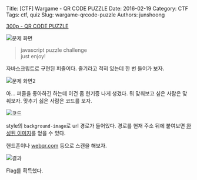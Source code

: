 Title: [CTF] Wargame - QR CODE PUZZLE
Date: 2016-02-19
Category: CTF
Tags: ctf, quiz
Slug: wargame-qrcode-puzzle
Authors: junshoong

[300p - QR CODE PUZZLE](http://wargame.kr:8080/qr_code_puzzle/)

![문제 화면](/images/2016-02-19/01.png)

> javascript puzzle challenge  
> just enjoy!

자바스크립트로 구현된 퍼즐이다. 즐기라고 적혀 있는데 한 번 들어가 보자.

![문제 화면2](/images/2016-02-19/02.png)

아... 퍼즐을 좋아하긴 하는데 이건 좀 현기증 나게 생겼다. 뭐 맞춰보고 싶은 사람은 맞춰보자. 맞추기 싫은 사람은 코드를 보자.

![코드](/images/2016-02-19/03.png)

style의 `background-image`로 url 경로가 들어있다. 경로를 현재 주소 뒤에 붙여보면 [완성된 이미지](http://wargame.kr:8080/qr_code_puzzle/img/qr.png)를 얻을 수 있다.

핸드폰이나 [webqr.com](http://webqr.com/) 등으로 스캔을 해보자.

![결과](/images/2016-02-19/04.png)


Flag를 획득했다.
